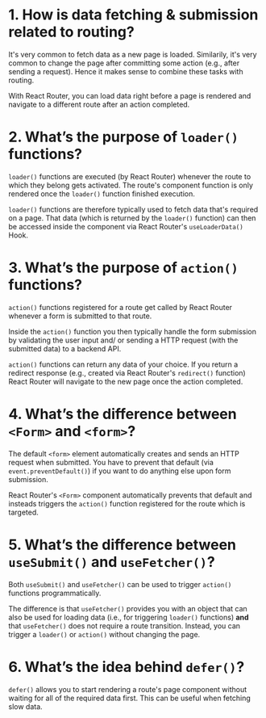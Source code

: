 # 1. How is data fetching & submission related to routing?

It's very common to fetch data as a new page is loaded. Similarily, it's very common to change the page after committing some action (e.g., after sending a request). Hence it makes sense to combine these tasks with routing. 

With React Router, you can load data right before a page is rendered and navigate to a different route after an action completed.

# 2. What’s the purpose of `loader()` functions?

`loader()` functions are executed (by React Router) whenever the route to which they belong gets activated. The route's component function is only rendered once the `loader()` function finished execution.

`loader()` functions are therefore typically used to fetch data that's required on a page. That data (which is returned by the `loader()` function) can then be accessed inside the component via React Router's `useLoaderData()` Hook.

# 3. What’s the purpose of `action()` functions?

`action()` functions registered for a route get called by React Router whenever a form is submitted to that route. 

Inside the `action()` function you then typically handle the form submission by validating the user input and/ or sending a HTTP request (with the submitted data) to a backend API.

`action()` functions can return any data of your choice. If you return a redirect response (e.g., created via React Router's `redirect()` function) React Router will navigate to the new page once the action completed.

# 4. What’s the difference between `<Form>` and `<form>`?

The default `<form>` element automatically creates and sends an HTTP request when submitted. You have to prevent that default (via `event.preventDefault()`) if you want to do anything else upon form submission.

React Router's `<Form>` component automatically prevents that default and insteads triggers the `action()` function registered for the route which is targeted.

# 5. What’s the difference between `useSubmit()` and `useFetcher()`?

Both `useSubmit()` and `useFetcher()` can be used to trigger `action()` functions programmatically.

The difference is that `useFetcher()` provides you with an object that can also be used for loading data (i.e., for triggering `loader()` functions) **and** that `useFetcher()` does not require a route transition. Instead, you can trigger a `loader()` or `action()` without changing the page.

# 6. What’s the idea behind `defer()`?

`defer()` allows you to start rendering a route's page component without waiting for all of the required data first. This can be useful when fetching slow data.

